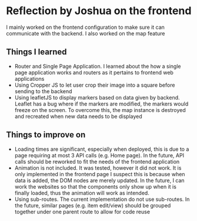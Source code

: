 # Reflection by Joshua on the frontend

I mainly worked on the frontend configuration to make sure it can communicate with the backend. I also worked on the map feature

## Things I learned
- Router and Single Page Application. I learned about the how a single page application works and routers as it pertains to frontend web applications
- Using Cropper JS to let user crop their image into a square before sending to the backend
- Using leafletJS to display markers based on data given by backend. Leaflet has a bug where if the markers are modified, the markers would freeze on the screen. To overcome this, the map instance is destroyed and recreated when new data needs to be displayed

## Things to improve on
- Loading times are significant, especially when deployed, this is due to a page requiring at most 3 API calls (e.g. Home page). In the future, API calls should be reworked to fit the needs of the frontend application
- Animation is not included. It was tested, however it did not work. It is only implemented in the frontend page I suspect this is because when data is added, the DOM nodes are merely updated. In the future, I can work the websites so that the components only show up when it is finally loaded, thus the animation will work as intended.
- Using sub-routes. The current implementation do not use sub-routes. In the future, similar pages (e.g. item edit/view) should be grouped together under one parent route to allow for code reuse

